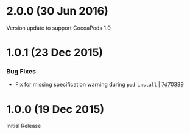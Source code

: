 2.0.0 (30 Jun 2016)
=====

Version update to support CocoaPods 1.0

1.0.1 (23 Dec 2015)
=====

### Bug Fixes

* Fix for missing specification warning during `pod install`
  | [7d70389](https://github.com/bugsnag/cocoapods-bugsnag/commit/7d70389af31b2b8807195aca3dae0e62140ff176)


1.0.0 (19 Dec 2015)
=====

Initial Release
